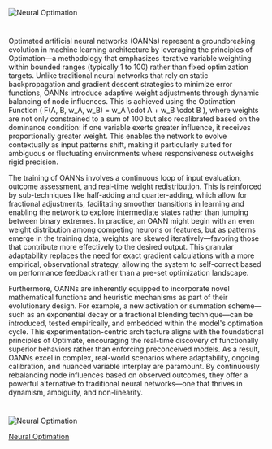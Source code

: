 ![Neural Optimation](https://github.com/user-attachments/assets/e1b1607d-1f4b-47ba-a53f-f3ec9b829aec)

#

Optimated artificial neural networks (OANNs) represent a groundbreaking evolution in machine learning architecture by leveraging the principles of Optimation—a methodology that emphasizes iterative variable weighting within bounded ranges (typically 1 to 100) rather than fixed optimization targets. Unlike traditional neural networks that rely on static backpropagation and gradient descent strategies to minimize error functions, OANNs introduce adaptive weight adjustments through dynamic balancing of node influences. This is achieved using the Optimation Function \( F(A, B, w_A, w_B) = w_A \cdot A + w_B \cdot B \), where weights are not only constrained to a sum of 100 but also recalibrated based on the dominance condition: if one variable exerts greater influence, it receives proportionally greater weight. This enables the network to evolve contextually as input patterns shift, making it particularly suited for ambiguous or fluctuating environments where responsiveness outweighs rigid precision.

The training of OANNs involves a continuous loop of input evaluation, outcome assessment, and real-time weight redistribution. This is reinforced by sub-techniques like half-adding and quarter-adding, which allow for fractional adjustments, facilitating smoother transitions in learning and enabling the network to explore intermediate states rather than jumping between binary extremes. In practice, an OANN might begin with an even weight distribution among competing neurons or features, but as patterns emerge in the training data, weights are skewed iteratively—favoring those that contribute more effectively to the desired output. This granular adaptability replaces the need for exact gradient calculations with a more empirical, observational strategy, allowing the system to self-correct based on performance feedback rather than a pre-set optimization landscape.

Furthermore, OANNs are inherently equipped to incorporate novel mathematical functions and heuristic mechanisms as part of their evolutionary design. For example, a new activation or summation scheme—such as an exponential decay or a fractional blending technique—can be introduced, tested empirically, and embedded within the model's optimation cycle. This experimentation-centric architecture aligns with the foundational principles of Optimate, encouraging the real-time discovery of functionally superior behaviors rather than enforcing preconceived models. As a result, OANNs excel in complex, real-world scenarios where adaptability, ongoing calibration, and nuanced variable interplay are paramount. By continuously rebalancing node influences based on observed outcomes, they offer a powerful alternative to traditional neural networks—one that thrives in dynamism, ambiguity, and non-linearity.


#

![Neural Optimation](https://github.com/user-attachments/assets/dd4ec656-88b4-40dc-a0a0-fec835306ead)

[Neural Optimation](https://chatgpt.com/g/g-6817eae33a988191ada3321300a603ca-neural-optimation)
